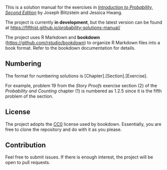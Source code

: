 This is a solution manual for the exercises in [_Introduction to Probability, Second Edition_](https://www.amazon.com/Introduction-Probability-Chapman-Statistical-Science/dp/1138369918) by Joseph Blitzstein and Jessica Hwang.

The project is currently **in development**, but the latest version can be found at https://fifthist.github.io/probability-solutions-manual/

The project uses R Markdown and **bookdown** (https://github.com/rstudio/bookdown) to organize R Markdown files into a book format. Refer to the bookdown documentation for details.

## Numbering

The format for numbering solutions is [Chapter].[Section].[Exercise].

For example, problem $19$ from the _Story Proofs_ exercise section ($2$) of the _Probability and Counting_ chapter ($1$) is numbered as $1.2.5$ since it is the fifth problem of the section.

## License
The project adopts the [CC0](https://creativecommons.org/share-your-work/public-domain/cc0/) license used by bookdown. Essentially, you are free to clone the repository and do with it as you please.

## Contribution

Feel free to submit issues. If there is enough interest, the project will be open to pull requests.